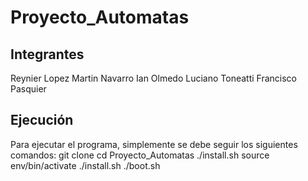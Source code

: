 # Proyecto_Automatas
## Integrantes
Reynier Lopez
Martin Navarro
Ian Olmedo
Luciano Toneatti
Francisco Pasquier
## Ejecución
Para ejecutar el programa, simplemente se debe seguir los siguientes comandos:
git clone 
cd Proyecto_Automatas
./install.sh
source env/bin/activate
./install.sh
./boot.sh
